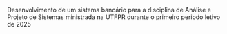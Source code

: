 Desenvolvimento de um sistema bancário para a disciplina de Análise e Projeto de Sistemas ministrada na UTFPR durante o primeiro periodo letivo de 2025

